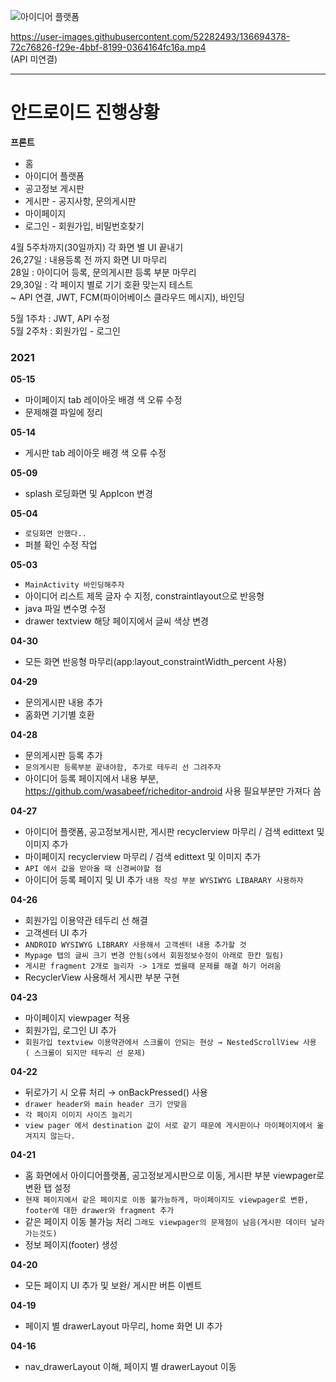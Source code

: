 ![아이디어 플랫폼](https://user-images.githubusercontent.com/52282493/224542398-2e20c252-86f1-4d02-814f-e05f4df91023.png)

https://user-images.githubusercontent.com/52282493/136694378-72c76826-f29e-4bbf-8199-0364164fc16a.mp4 <br/>
(API 미연결)


---

# 안드로이드 진행상황

**프론트**
- 홈
- 아이디어 플랫폼
- 공고정보 게시판
- 게시판 - 공지사항, 문의게시판
- 마이페이지
- 로그인 - 회원가입, 비밀번호찾기

4월 5주차까지(30일까지) 각 화면 별 UI 끝내기 </br>
26,27일 : 내용등록 전 까지 화면 UI 마무리 </br>
28일 : 아이디어 등록, 문의게시판 등록 부분 마무리 </br>
29,30일 : 각 페이지 별로 기기 호환 맞는지 테스트 </br>
~ API 연결, JWT, FCM(파이어베이스 클라우드 메시지), 바인딩

5월 1주차 : JWT, API 수정<br/>
5월 2주차 : 회원가입 - 로그인<br/> 

### 2021
**05-15**
- 마이페이지 tab 레이아웃 배경 색 오류 수정
- 문제해결 파일에 정리

**05-14**
- 게시판 tab 레이아웃 배경 색 오류 수정

**05-09**
- splash 로딩화면 및 AppIcon 변경

**05-04**
- `로딩화면 안했다..`
- 퍼블 확인 수정 작업

**05-03**</br>
- `MainActivity 바인딩해주자`
- 아이디어 리스트 제목 글자 수 지정, constraintlayout으로 반응형
- java 파일 변수명 수정 
- drawer textview 해당 페이지에서 글씨 색상 변경


**04-30**</br>
- 모든 화면 반응형 마무리(app:layout_constraintWidth_percent 사용)

**04-29**</br>
- 문의게시판 내용 추가
- 홈화면 기기별 호환

**04-28**</br>
- 문의게시판 등록 추가
- `문의게시판 등록부분 끝내야함, 추가로 테두리 선 그려주자`
- 아이디어 등록 페이지에서 내용 부분, https://github.com/wasabeef/richeditor-android 사용 필요부분만 가져다 씀 


**04-27**</br>
- 아이디어 플랫폼, 공고정보게시판, 게시판 recyclerview 마무리 / 검색 edittext 및 이미지 추가
- 마이페이지 recyclerview 마무리 / 검색 edittext 및 이미지 추가
- `API 에서 값을 받아올 때 신경써야할 점`
- 아이디어 등록 페이지 및 UI 추가 `내용 작성 부분 WYSIWYG LIBARARY 사용하자`


**04-26**</br>
- 회원가입 이용약관 테두리 선 해결
- 고객센터 UI 추가
- `ANDROID WYSIWYG LIBRARY 사용해서 고객센터 내용 추가할 것`
- `Mypage 탭의 글씨 크기 변경 안됨(s에서 회원정보수정이 아래로 한칸 밀림)`
- `게시판 fragment 2개로 늘리자 -> 1개로 썼을때 문제를 해결 하기 어려움`
- RecyclerView 사용해서 게시판 부분 구현

**04-23**</br>
- 마이페이지 viewpager 적용
- 회원가입, 로그인 UI 추가
- `회원가입 textview 이용약관에서 스크롤이 안되는 현상 → NestedScrollView 사용 ( 스크롤이 되지만 테두리 선 문제)`

**04-22**</br>
- 뒤로가기 시 오류 처리 → onBackPressed() 사용
- `drawer header와 main header 크기 안맞음`
- `각 페이지 이미지 사이즈 늘리기`
- `view pager 에서 destination 값이 서로 같기 때문에 게시판이나 마이페이지에서 옮겨지지 않는다.`

**04-21**</br>
- 홈 화면에서 아이디어플랫폼, 공고정보게시판으로 이동, 게시판 부분 viewpager로 변환 탭 설정
- `현재 페이지에서 같은 페이지로 이동 불가능하게, 마이페이지도 viewpager로 변환, footer에 대한 drawer와 fragment 추가`
- 같은 페이지 이동 불가능 처리 `그래도 viewpager의 문제점이 남음(게시판 데이터 날라가는것도)`
- 정보 페이지(footer) 생성

**04-20**</br>
- 모든 페이지 UI 추가 및 보완/ 게시판 버튼 이벤트

**04-19**</br>
- 페이지 별 drawerLayout 마무리, home 화면 UI 추가

**04-16**</br>
- nav_drawerLayout 이해, 페이지 별 drawerLayout 이동
